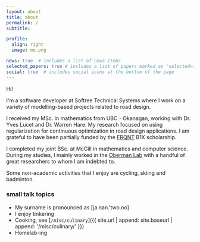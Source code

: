 ```yaml
---
layout: about
title: about
permalink: /
subtitle:

profile:
  align: right
  image: me.png

news: true  # includes a list of news items
selected_papers: true # includes a list of papers marked as "selected={true}"
social: true  # includes social icons at the bottom of the page
---
```


Hi!

I'm a software developer at Softree Technical Systems where I work on a variety of modelling-based projects related to road design.

I received my MSc. in mathematics from UBC - Okanagan, working with Dr. Yves Lucet and Dr. Warren Hare.
My research focused on using regularization for continuous optimization in road design applications.
I am grateful to have been partially funded by the [FRQNT](https://frq.gouv.qc.ca/en/nature-and-technologies/) B1X scholarship.

I completed my joint BSc. at McGill in mathematics and computer science.
During my studies, I mainly worked in the [Oberman Lab](https://adamoberman.net/oberman-lab.html) with a handful of great researchers to whom I am indebted to.

Some non-academic activities that I enjoy are cycling, skiing and badminton.

### small talk topics
- My surname is pronounced as [ja.nan.'two.no]
- I enjoy tinkering
- Cooking, see [`/misc/culinary`]({{ site.url | append: site.baseurl | append: '/misc/culinary/' }})
- Homelab-ing
